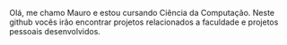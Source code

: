 Olá, me chamo Mauro e estou cursando Ciência da Computação.
Neste github vocês irão encontrar projetos relacionados a faculdade e projetos pessoais desenvolvidos.

